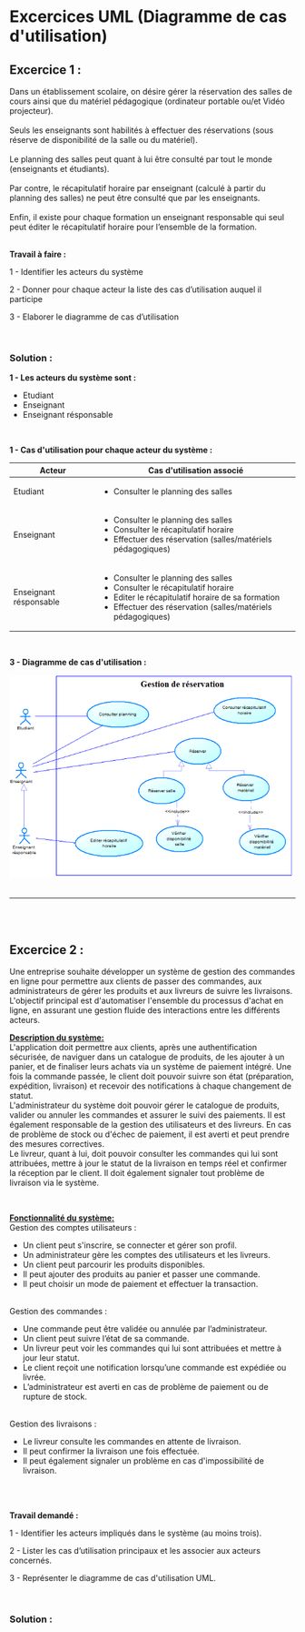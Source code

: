 # Excercices UML (Diagramme de cas d'utilisation)


## Excercice 1 : 

Dans un établissement scolaire, on désire gérer la réservation des salles de cours ainsi que
du matériel pédagogique (ordinateur portable ou/et Vidéo projecteur).
<br /><br />
Seuls les enseignants sont habilités à effectuer des réservations (sous réserve de
disponibilité de la salle ou du matériel).
<br /><br />
Le planning des salles peut quant à lui être consulté par tout le monde (enseignants et
étudiants).
<br /><br />
Par contre, le récapitulatif horaire par enseignant (calculé à partir du planning des salles)
ne peut être consulté que par les enseignants.
<br /><br />
Enfin, il existe pour chaque formation un enseignant responsable qui seul peut éditer le
récapitulatif horaire pour l’ensemble de la formation.
<br /><br />
<p><b>Travail à faire :</b></p>
<p>1 - Identifier les acteurs du système</p>
<p>2 - Donner pour chaque acteur la liste des cas d’utilisation auquel il participe</p>
<p>3 - Elaborer le diagramme de cas d’utilisation</p>
<br />

### Solution : 

<p><b>1 - Les acteurs du système sont : </b></p>
<ul>
<li>Etudiant</li>
<li>Enseignant</li>
<li>Enseignant résponsable</li>
</ul>
<br />
<p><b>1 - Cas d'utilisation pour chaque acteur du système :</b></p>
<table>
<thead>
<tr>
<th>Acteur</th>
<th>Cas d'utilisation associé</th>
</tr>
</thead>
<tbody>
<tr>
<td>Etudiant</td>
<td>
<ul>
<li>Consulter le planning des salles</li>
</ul>
</td>
</tr>

<tr>
<td>Enseignant</td>
<td>
<ul>
<li>Consulter le planning des salles</li>
<li>Consulter le récapitulatif horaire</li>
<li>Effectuer des réservation (salles/matériels pédagogiques)</li>
</ul>
</td>
</tr>

<tr>
<td>Enseignant résponsable</td>
<td>
<ul>
<li>Consulter le planning des salles</li>
<li>Consulter le récapitulatif horaire</li>
<li>Editer le récapitulatif horaire de sa formation</li>
<li>Effectuer des réservation (salles/matériels pédagogiques)</li>
</ul>
</td>
</tr>
</tbody>
</table>
<br />
<p><b>3 - Diagramme de cas d'utilisation : </b></p>
<img src="./imgs/use_case_diag_1.png" alt="Diagramme de cas d'utilisation" />
<br /><br />
<hr />
<br /><br />

## Excercice 2 : 

<p>
Une entreprise souhaite développer un système de gestion des commandes en ligne pour
permettre aux clients de passer des commandes, aux administrateurs de gérer les produits
et aux livreurs de suivre les livraisons. L'objectif principal est d'automatiser l'ensemble du
processus d'achat en ligne, en assurant une gestion fluide des interactions entre les
différents acteurs.
</p>

<p>
<b><u>Description du système: </u></b>
<br/>
L'application doit permettre aux clients, après une authentification sécurisée, de naviguer
dans un catalogue de produits, de les ajouter à un panier, et de finaliser leurs achats via un
système de paiement intégré. Une fois la commande passée, le client doit pouvoir suivre
son état (préparation, expédition, livraison) et recevoir des notifications à chaque
changement de statut.
<br />
L'administrateur du système doit pouvoir gérer le catalogue de produits, valider ou annuler
les commandes et assurer le suivi des paiements. Il est également responsable de la gestion
des utilisateurs et des livreurs. En cas de problème de stock ou d'échec de paiement, il est
averti et peut prendre des mesures correctives.
<br />
Le livreur, quant à lui, doit pouvoir consulter les commandes qui lui sont attribuées, mettre
à jour le statut de la livraison en temps réel et confirmer la réception par le client. Il doit
également signaler tout problème de livraison via le système.
</p>
<br />
<p>
<b><u>Fonctionnalité du système: </u></b>
<br />
Gestion des comptes utilisateurs :
<ul>
<li>Un client peut s'inscrire, se connecter et gérer son profil.</li>
<li>Un administrateur gère les comptes des utilisateurs et les livreurs.</li>
<li>Un client peut parcourir les produits disponibles.</li>
<li>Il peut ajouter des produits au panier et passer une commande.</li>
<li>Il peut choisir un mode de paiement et effectuer la transaction.</li>
</ul>
<br />
Gestion des commandes :
<ul>
<li>Une commande peut être validée ou annulée par l’administrateur.</li>
<li>Un client peut suivre l’état de sa commande.</li>
<li>Un livreur peut voir les commandes qui lui sont attribuées et mettre à jour leur statut.</li>
<li>Le client reçoit une notification lorsqu’une commande est expédiée ou livrée.</li>
<li>L’administrateur est averti en cas de problème de paiement ou de rupture de stock.</li>
</ul>
<br />
Gestion des livraisons :
<ul>
<li>Le livreur consulte les commandes en attente de livraison.</li>
<li>Il peut confirmer la livraison une fois effectuée.</li>
<li>Il peut également signaler un problème en cas d'impossibilité de livraison.</li>
</ul>
</p>
<br /><br />
<p><b>Travail demandé :</b></p>
<p>1 - Identifier les acteurs impliqués dans le système (au moins trois).</p>
<p>2 - Lister les cas d’utilisation principaux et les associer aux acteurs concernés.</p>
<p>3 - Représenter le diagramme de cas d'utilisation UML.</p>
<br />
<h3>Solution :</h3>


